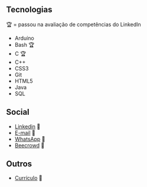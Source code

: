 ## Tecnologias
🏆 = passou na avaliação de competências do LinkedIn
* Arduíno
* Bash 🏆
* C 🏆
* C++
* CSS3
* Git
* HTML5
* Java
* SQL

## Social
* [Linkedin](https://www.linkedin.com/in/gabriel-cavalcante-225076242) :link:
* [E-mail](mailto:gabriel.lcifba@gmail.com) :link:
* [WhatsApp](http://wa.me/5574981343313) :link:
* [Beecrowd](https://www.beecrowd.com.br/judge/pt/profile/853225) :link:

## Outros
* [Currículo](https://zolppy.github.io/zolppy) :link:
